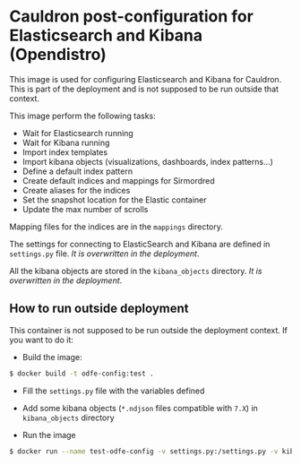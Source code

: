 # Cauldron post-configuration for Elasticsearch and Kibana (Opendistro)

This image is used for configuring Elasticsearch and Kibana for Cauldron. This is part of the deployment and is not supposed to be run outside that context.

This image perform the following tasks:
- Wait for Elasticsearch running
- Wait for Kibana running
- Import index templates
- Import kibana objects (visualizations, dashboards, index patterns...)
- Define a default index pattern
- Create default indices and mappings for Sirmordred
- Create aliases for the indices
- Set the snapshot location for the Elastic container
- Update the max number of scrolls

Mapping files for the indices are in the `mappings` directory.

The settings for connecting to ElasticSearch and Kibana are defined in `settings.py` file. _It is overwritten in the deployment_.

All the kibana objects are stored in the `kibana_objects` directory. _It is overwritten in the deployment_.

## How to run outside deployment
This container is not supposed to be run outside the deployment context. If you want to do it:
- Build the image:
```bash
$ docker build -t odfe-config:test .  
```
- Fill the `settings.py` file with the variables defined
- Add some kibana objects (`*.ndjson` files compatible with `7.X`) in `kibana_objects` directory

- Run the image
```bash
$ docker run --name test-odfe-config -v settings.py:/settings.py -v kibana_objects:/kibana_objects
```
